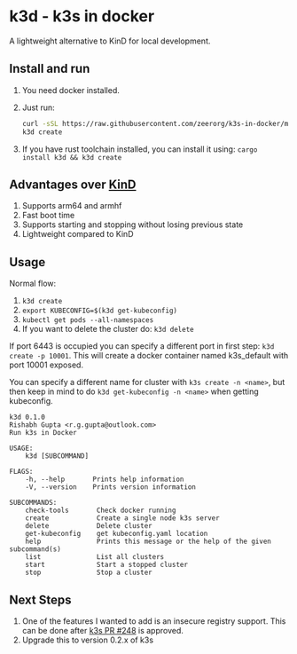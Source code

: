 # k3d - k3s in docker

A lightweight alternative to KinD for local development.

## Install and run

1. You need docker installed.
2. Just run:

   ```bash
   curl -sSL https://raw.githubusercontent.com/zeerorg/k3s-in-docker/master/install-script.sh | sudo bash -
   k3d create
   ```

3. If you have rust toolchain installed, you can install it using: `cargo install k3d && k3d create`

## Advantages over [KinD](https://github.com/kubernetes-sigs/kind)

1. Supports arm64 and armhf
2. Fast boot time
3. Supports starting and stopping without losing previous state
4. Lightweight compared to KinD

## Usage

Normal flow:

1. `k3d create`
2. `export KUBECONFIG=$(k3d get-kubeconfig)`
3. `kubectl get pods --all-namespaces`
4. If you want to delete the cluster do: `k3d delete`

If port 6443 is occupied you can specify a different port in first step: `k3d create -p 10001`. This will create a docker container named k3s_default with port 10001 exposed.

You can specify a different name for cluster with `k3s create -n <name>`, but then keep in mind to do `k3d get-kubeconfig -n <name>` when getting kubeconfig.

```text
k3d 0.1.0
Rishabh Gupta <r.g.gupta@outlook.com>
Run k3s in Docker

USAGE:
    k3d [SUBCOMMAND]

FLAGS:
    -h, --help       Prints help information
    -V, --version    Prints version information

SUBCOMMANDS:
    check-tools       Check docker running
    create            Create a single node k3s server
    delete            Delete cluster
    get-kubeconfig    get kubeconfig.yaml location
    help              Prints this message or the help of the given subcommand(s)
    list              List all clusters
    start             Start a stopped cluster
    stop              Stop a cluster
```

## Next Steps

1. One of the features I wanted to add is an insecure registry support. This can be done after [k3s PR #248](https://github.com/rancher/k3s/pull/248) is approved.
2. Upgrade this to version 0.2.x of k3s
